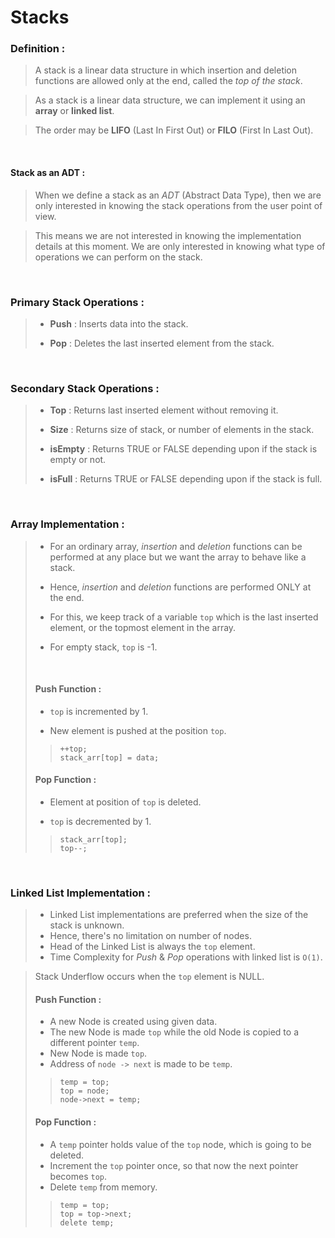 # Stacks

### **Definition :**
> A stack is a linear data structure in which insertion and deletion functions are allowed only at the end, called the _top of the stack_.

> As a stack is a linear data structure, we can implement it using an **array** or  **linked list**.

> The order may be **LIFO** (Last In First Out) or **FILO** (First In Last Out).

&nbsp;
#### **Stack as an ADT :**
> When we define a stack as an _ADT_ (Abstract Data Type), then we are only interested in knowing the stack operations from the user point of view.

> This means we are not interested in knowing the implementation details at this moment. We are only interested in knowing what type of operations we can perform on the stack.

&nbsp;
### **Primary Stack Operations :**
>
> - **Push** : Inserts data into the stack.
>
> - **Pop** : Deletes the last inserted element from the stack.

&nbsp;
### **Secondary Stack Operations :**
> - **Top** : Returns last inserted element without removing it.
>
> - **Size** : Returns size of stack, or number of elements in the stack.
>
> - **isEmpty** : Returns TRUE or FALSE depending upon if the stack is empty or not.
>
> - **isFull** : Returns TRUE or FALSE depending upon if the stack is full.

&nbsp;
### **Array Implementation :**
> - For an ordinary array, _insertion_ and _deletion_ functions can be performed at any place but we want the array to behave like a stack.
>
> - Hence, _insertion_ and _deletion_ functions are performed ONLY at the end.
>
> - For this, we keep track of a variable ``top`` which is the last inserted element, or the topmost element in the array.
>
> - For empty stack, ``top`` is -1.
>
> &nbsp;
> #### **Push Function :**
> - ``top`` is incremented by 1.
>
> - New element is pushed at the position ``top``.
>
>> ``++top;``\
>> ``stack_arr[top] = data;``
>
> #### **Pop Function :**
>
> - Element at position of ``top`` is deleted.
>
> - ``top`` is decremented by 1.
>
>> ``stack_arr[top];``\
>> ``top--;``
>

&nbsp;
### **Linked List Implementation :**
> - Linked List implementations are preferred when the size of the stack is unknown.
> - Hence, there's no limitation on number of nodes.
> - Head of the Linked List is always the ``top`` element.
> - Time Complexity for _Push_ & _Pop_ operations with linked list is ``O(1)``.

> Stack Underflow occurs when the ``top`` element is NULL.
>
> #### **Push Function :**
> - A new Node is created using given data.
> - The new Node is made ``top`` while the old Node is copied to a different pointer ``temp``.
> - New Node is made ``top``.
> - Address of ``node -> next`` is made to be ``temp``.
>
>> ``temp = top;``\
>> ``top = node;``\
>> ``node->next = temp;``
> 
> #### **Pop Function :**
> - A ``temp`` pointer holds value of the ``top`` node, which is going to be deleted.
> - Increment the ``top`` pointer once,
so that now the next pointer becomes ``top``.
> - Delete ``temp`` from memory.
>
>> ``temp = top;``\
>> ``top = top->next;``\
>> ``delete temp;``
>
